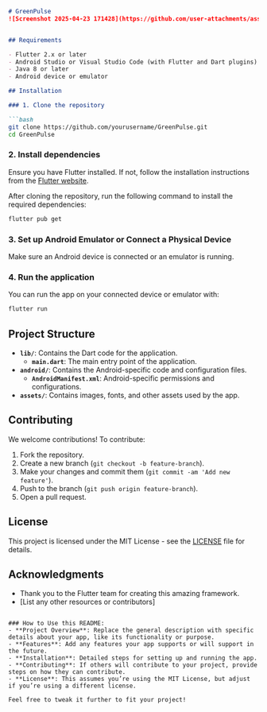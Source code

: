 
```markdown
# GreenPulse
![Screenshot 2025-04-23 171428](https://github.com/user-attachments/assets/bb76f6f0-6a8b-412b-a3a6-690cadee902c)


## Requirements

- Flutter 2.x or later
- Android Studio or Visual Studio Code (with Flutter and Dart plugins)
- Java 8 or later
- Android device or emulator

## Installation

### 1. Clone the repository

```bash
git clone https://github.com/yourusername/GreenPulse.git
cd GreenPulse
```

### 2. Install dependencies

Ensure you have Flutter installed. If not, follow the installation instructions from the [Flutter website](https://flutter.dev/docs/get-started/install).

After cloning the repository, run the following command to install the required dependencies:

```bash
flutter pub get
```

### 3. Set up Android Emulator or Connect a Physical Device

Make sure an Android device is connected or an emulator is running.

### 4. Run the application

You can run the app on your connected device or emulator with:

```bash
flutter run
```

## Project Structure

- **`lib/`**: Contains the Dart code for the application.
  - **`main.dart`**: The main entry point of the application.
- **`android/`**: Contains the Android-specific code and configuration files.
  - **`AndroidManifest.xml`**: Android-specific permissions and configurations.
- **`assets/`**: Contains images, fonts, and other assets used by the app.

## Contributing

We welcome contributions! To contribute:

1. Fork the repository.
2. Create a new branch (`git checkout -b feature-branch`).
3. Make your changes and commit them (`git commit -am 'Add new feature'`).
4. Push to the branch (`git push origin feature-branch`).
5. Open a pull request.

## License

This project is licensed under the MIT License - see the [LICENSE](LICENSE) file for details.

## Acknowledgments

- Thank you to the Flutter team for creating this amazing framework.
- [List any other resources or contributors]
```

### How to Use this README:
- **Project Overview**: Replace the general description with specific details about your app, like its functionality or purpose.
- **Features**: Add any features your app supports or will support in the future.
- **Installation**: Detailed steps for setting up and running the app.
- **Contributing**: If others will contribute to your project, provide steps on how they can contribute.
- **License**: This assumes you’re using the MIT License, but adjust if you’re using a different license.

Feel free to tweak it further to fit your project!
